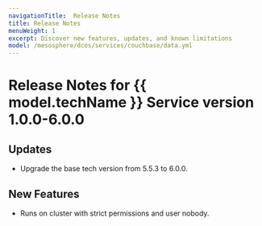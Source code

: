 ```yaml
---
navigationTitle:  Release Notes
title: Release Notes
menuWeight: 1
excerpt: Discover new features, updates, and known limitations
model: /mesosphere/dcos/services/couchbase/data.yml
---
```


# Release Notes for {{ model.techName }} Service version 1.0.0-6.0.0

## Updates
* Upgrade the base tech version from 5.5.3 to 6.0.0.

## New Features
* Runs on cluster with strict permissions and user nobody.
